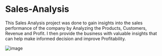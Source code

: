 # Sales-Analysis
This Sales Analysis project was done to gain insights into the sales performance of the company by Analyzing the Products, Customers, Revenue and Profit. I then provide the business with valuable insights that can help make informed decision and improve Profitability.

![image](https://user-images.githubusercontent.com/116015175/232772480-501c6d06-b984-4ba6-86a3-1b2f5638858b.png)
